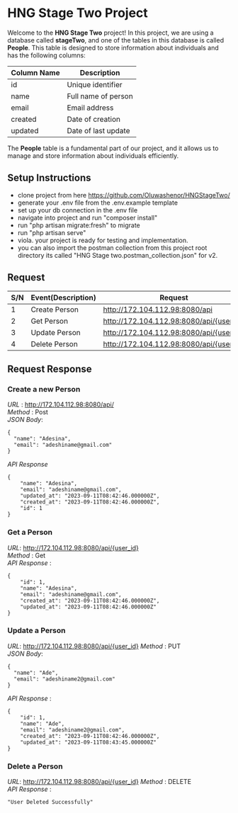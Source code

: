 # HNG Stage Two Project

Welcome to the **HNG Stage Two** project! In this project, we are using a database called **stageTwo**, and one of the tables in this database is called **People**. This table is designed to store information about individuals and has the following columns:

| Column Name | Description         |
| ----------- | ------------------- |
| id          | Unique identifier   |
| name        | Full name of person |
| email       | Email address       |
| created     | Date of creation    |
| updated     | Date of last update |

The **People** table is a fundamental part of our project, and it allows us to manage and store information about individuals efficiently.


## Setup Instructions
- clone project from here https://github.com/Oluwashenor/HNGStageTwo/
- generate your .env file from the .env.example template
- set up your db connection in the .env file
- navigate into project and run "composer install"
- run "php artisan migrate:fresh" to migrate
- run "php artisan serve"
- viola. your project is ready for testing and implementation.
- you can also import the postman collection from this project root directory its called "HNG Stage two.postman_collection.json" for v2.

## Request

| S/N | Event(Description) | Request                                  | Action |
| --- | ------------------ | ---------------------------------------- | ------ |
| 1   | Create Person      | http://172.104.112.98:8080/api           | POST   |
| 2   | Get Person         | http://172.104.112.98:8080/api/{user_id} | GET    |
| 3   | Update Person      | http://172.104.112.98:8080/api/{user_id} | PUT    |
| 4   | Delete Person      | http://172.104.112.98:8080/api/{user_id} | DELETE |

## Request Response

### Create a new Person

*URL* : http://172.104.112.98:8080/api/  
*Method* : Post  
*JSON Body*: 
```
{
  "name": "Adesina",
  "email": "adeshiname@gmail.com"
}
```
*API Response*
```
{
    "name": "Adesina",
    "email": "adeshiname@gmail.com",
    "updated_at": "2023-09-11T08:42:46.000000Z",
    "created_at": "2023-09-11T08:42:46.000000Z",
    "id": 1
}
```

### Get a Person
*URL*: http://172.104.112.98:8080/api/{user_id}  
*Method* : Get  
*API Response* :
```
{
    "id": 1,
    "name": "Adesina",
    "email": "adeshiname@gmail.com",
    "created_at": "2023-09-11T08:42:46.000000Z",
    "updated_at": "2023-09-11T08:42:46.000000Z"
}
```

### Update a Person
*URL*: http://172.104.112.98:8080/api/{user_id}
*Method* : PUT  
*JSON Body*: 
```
{
  "name": "Ade",
  "email": "adeshiname2@gmail.com"
}
```
*API Response* :
```
{
    "id": 1,
    "name": "Ade",
    "email": "adeshiname2@gmail.com",
    "created_at": "2023-09-11T08:42:46.000000Z",
    "updated_at": "2023-09-11T08:43:45.000000Z"
}
```

### Delete a Person
*URL*: http://172.104.112.98:8080/api/{user_id}
*Method* : DELETE  
*API Response* :
```
"User Deleted Successfully"
```
